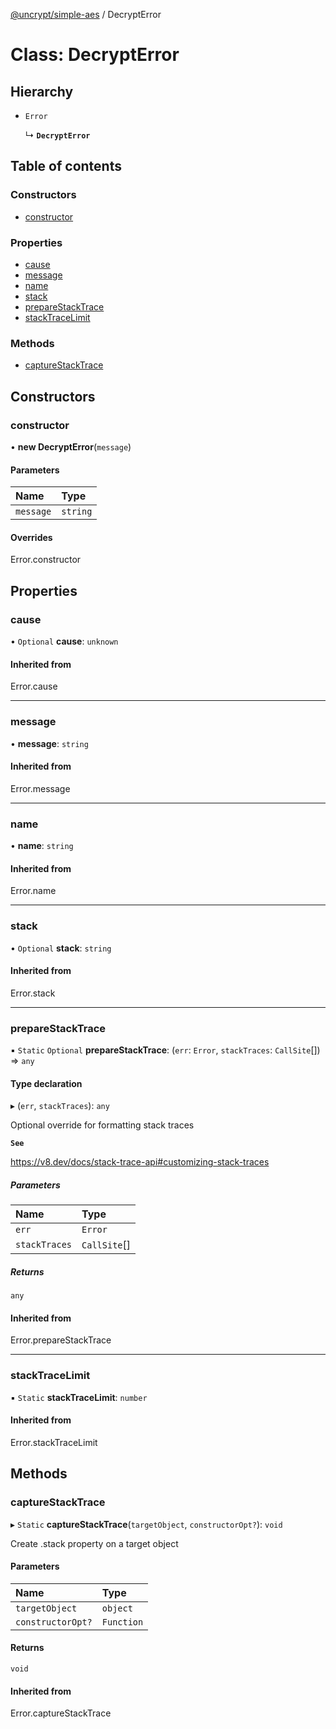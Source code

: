 [@uncrypt/simple-aes](../README.md) / DecryptError

# Class: DecryptError

## Hierarchy

- `Error`

  ↳ **`DecryptError`**

## Table of contents

### Constructors

- [constructor](DecryptError.md#constructor)

### Properties

- [cause](DecryptError.md#cause)
- [message](DecryptError.md#message)
- [name](DecryptError.md#name)
- [stack](DecryptError.md#stack)
- [prepareStackTrace](DecryptError.md#preparestacktrace)
- [stackTraceLimit](DecryptError.md#stacktracelimit)

### Methods

- [captureStackTrace](DecryptError.md#capturestacktrace)

## Constructors

### constructor

• **new DecryptError**(`message`)

#### Parameters

| Name      | Type     |
| :-------- | :------- |
| `message` | `string` |

#### Overrides

Error.constructor

## Properties

### cause

• `Optional` **cause**: `unknown`

#### Inherited from

Error.cause

---

### message

• **message**: `string`

#### Inherited from

Error.message

---

### name

• **name**: `string`

#### Inherited from

Error.name

---

### stack

• `Optional` **stack**: `string`

#### Inherited from

Error.stack

---

### prepareStackTrace

▪ `Static` `Optional` **prepareStackTrace**: (`err`: `Error`, `stackTraces`: `CallSite`[]) => `any`

#### Type declaration

▸ (`err`, `stackTraces`): `any`

Optional override for formatting stack traces

**`See`**

https://v8.dev/docs/stack-trace-api#customizing-stack-traces

##### Parameters

| Name          | Type         |
| :------------ | :----------- |
| `err`         | `Error`      |
| `stackTraces` | `CallSite`[] |

##### Returns

`any`

#### Inherited from

Error.prepareStackTrace

---

### stackTraceLimit

▪ `Static` **stackTraceLimit**: `number`

#### Inherited from

Error.stackTraceLimit

## Methods

### captureStackTrace

▸ `Static` **captureStackTrace**(`targetObject`, `constructorOpt?`): `void`

Create .stack property on a target object

#### Parameters

| Name              | Type       |
| :---------------- | :--------- |
| `targetObject`    | `object`   |
| `constructorOpt?` | `Function` |

#### Returns

`void`

#### Inherited from

Error.captureStackTrace

